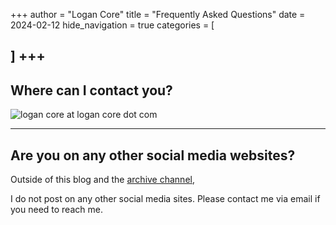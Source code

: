 +++
author = "Logan Core"
title = "Frequently Asked Questions"
date = 2024-02-12
hide_navigation = true
categories = [

]
+++
---
## **Where can I contact you?**
![logan core at logan core dot com](/images/dev_mail.webp)

---

## **Are you on any other social media websites?**

Outside of this blog and the [archive channel](https://www.youtube.com/@LoganCore/featured),

I do not post on any other social media sites. Please contact me via email if you need to reach me.